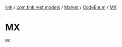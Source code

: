 [link](../../../index.md) / [com.tink.rest.models](../../index.md) / [Market](../index.md) / [CodeEnum](index.md) / [MX](./-m-x.md)

# MX

`MX`
